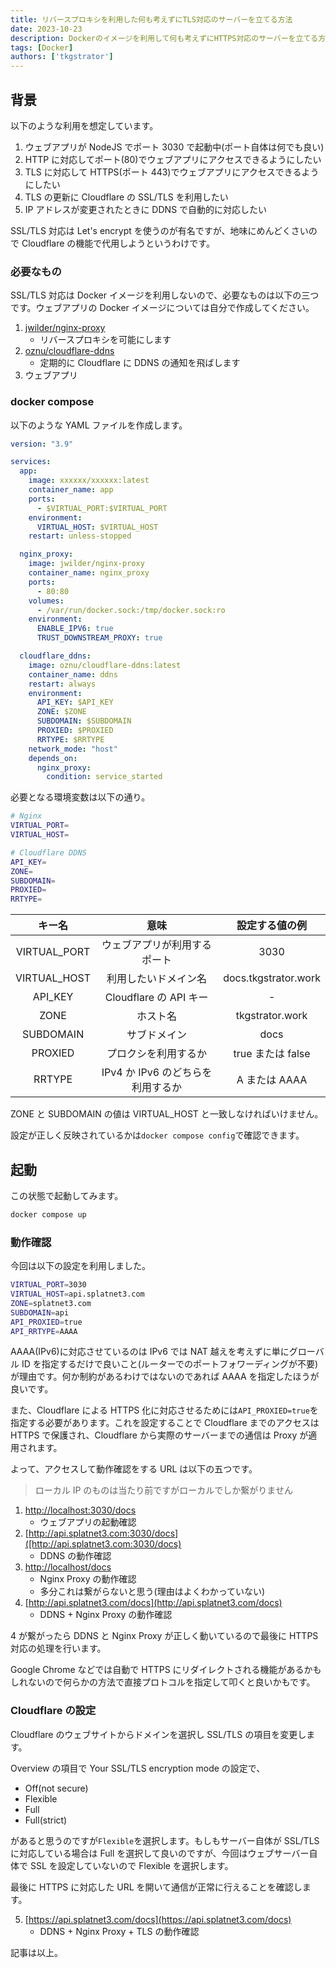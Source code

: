 ```yaml
---
title: リバースプロキシを利用した何も考えずにTLS対応のサーバーを立てる方法
date: 2023-10-23
description: Dockerのイメージを利用して何も考えずにHTTPS対応のサーバーを立てる方法を考えます
tags: [Docker]
authors: ['tkgstrator']
---
```


## 背景

以下のような利用を想定しています。

1. ウェブアプリが NodeJS でポート 3030 で起動中(ポート自体は何でも良い)
2. HTTP に対応してポート(80)でウェブアプリにアクセスできるようにしたい
3. TLS に対応して HTTPS(ポート 443)でウェブアプリにアクセスできるようにしたい
4. TLS の更新に Cloudflare の SSL/TLS を利用したい
5. IP アドレスが変更されたときに DDNS で自動的に対応したい

SSL/TLS 対応は Let's encrypt を使うのが有名ですが、地味にめんどくさいので Cloudflare の機能で代用しようというわけです。

### 必要なもの

SSL/TLS 対応は Docker イメージを利用しないので、必要なものは以下の三つです。ウェブアプリの Docker イメージについては自分で作成してください。

1. [jwilder/nginx-proxy](https://hub.docker.com/r/jwilder/nginx-proxy)
   - リバースプロキシを可能にします
2. [oznu/cloudflare-ddns](https://hub.docker.com/r/oznu/cloudflare-ddns/)
   - 定期的に Cloudflare に DDNS の通知を飛ばします
3. ウェブアプリ

### docker compose

以下のような YAML ファイルを作成します。

```yaml
version: "3.9"

services:
  app:
    image: xxxxxx/xxxxxx:latest
    container_name: app
    ports:
      - $VIRTUAL_PORT:$VIRTUAL_PORT
    environment:
      VIRTUAL_HOST: $VIRTUAL_HOST
    restart: unless-stopped

  nginx_proxy:
    image: jwilder/nginx-proxy
    container_name: nginx_proxy
    ports:
      - 80:80
    volumes:
      - /var/run/docker.sock:/tmp/docker.sock:ro
    environment:
      ENABLE_IPV6: true
      TRUST_DOWNSTREAM_PROXY: true

  cloudflare_ddns:
    image: oznu/cloudflare-ddns:latest
    container_name: ddns
    restart: always
    environment:
      API_KEY: $API_KEY
      ZONE: $ZONE
      SUBDOMAIN: $SUBDOMAIN
      PROXIED: $PROXIED
      RRTYPE: $RRTYPE
    network_mode: "host"
    depends_on:
      nginx_proxy:
        condition: service_started
```

必要となる環境変数は以下の通り。

```zsh
# Nginx
VIRTUAL_PORT=
VIRTUAL_HOST=

# Cloudflare DDNS
API_KEY=
ZONE=
SUBDOMAIN=
PROXIED=
RRTYPE=
```

|    キー名    |               意味                |    設定する値の例    |
| :----------: | :-------------------------------: | :------------------: |
| VIRTUAL_PORT |   ウェブアプリが利用するポート    |         3030         |
| VIRTUAL_HOST |       利用したいドメイン名        | docs.tkgstrator.work |
|   API_KEY    |      Cloudflare の API キー       |          -           |
|     ZONE     |             ホスト名              |   tkgstrator.work    |
|  SUBDOMAIN   |           サブドメイン            |         docs         |
|   PROXIED    |       プロクシを利用するか        |  true または false   |
|    RRTYPE    | IPv4 か IPv6 のどちらを利用するか |    A または AAAA     |

ZONE と SUBDOMAIN の値は VIRTUAL_HOST と一致しなければいけません。

設定が正しく反映されているかは`docker compose config`で確認できます。

## 起動

この状態で起動してみます。

```zsh
docker compose up
```

### 動作確認

今回は以下の設定を利用しました。

```zsh
VIRTUAL_PORT=3030
VIRTUAL_HOST=api.splatnet3.com
ZONE=splatnet3.com
SUBDOMAIN=api
API_PROXIED=true
API_RRTYPE=AAAA
```

AAAA(IPv6)に対応させているのは IPv6 では NAT 越えを考えずに単にグローバル ID を指定するだけで良いこと(ルーターでのポートフォワーディングが不要)が理由です。何か制約があるわけではないのであれば AAAA を指定したほうが良いです。

また、Cloudflare による HTTPS 化に対応させるためには`API_PROXIED=true`を指定する必要があります。これを設定することで Cloudflare までのアクセスは HTTPS で保護され、Cloudflare から実際のサーバーまでの通信は Proxy が適用されます。

よって、アクセスして動作確認をする URL は以下の五つです。

> ローカル IP のものは当たり前ですがローカルでしか繋がりません

1. [http://localhost:3030/docs](http://localhost:3030/docs)
   - ウェブアプリの起動確認
2. [http://api.splatnet3.com:3030/docs]([http://api.splatnet3.com:3030/docs)
   - DDNS の動作確認
3. [http://localhost/docs](http://localhost/docs)
   - Nginx Proxy の動作確認
   - 多分これは繋がらないと思う(理由はよくわかっていない)
4. [http://api.splatnet3.com/docs](http://api.splatnet3.com/docs)
   - DDNS + Nginx Proxy の動作確認

4 が繋がったら DDNS と Nginx Proxy が正しく動いているので最後に HTTPS 対応の処理を行います。

Google Chrome などでは自動で HTTPS にリダイレクトされる機能があるかもしれないので何らかの方法で直接プロトコルを指定して叩くと良いかもです。

### Cloudflare の設定

Cloudflare のウェブサイトからドメインを選択し SSL/TLS の項目を変更します。

Overview の項目で Your SSL/TLS encryption mode の設定で、

- Off(not secure)
- Flexible
- Full
- Full(strict)

があると思うのですが`Flexible`を選択します。もしもサーバー自体が SSL/TLS に対応している場合は Full を選択して良いのですが、今回はウェブサーバー自体で SSL を設定していないので Flexible を選択します。

最後に HTTPS に対応した URL を開いて通信が正常に行えることを確認します。

5. [https://api.splatnet3.com/docs](https://api.splatnet3.com/docs)
   - DDNS + Nginx Proxy + TLS の動作確認

記事は以上。
